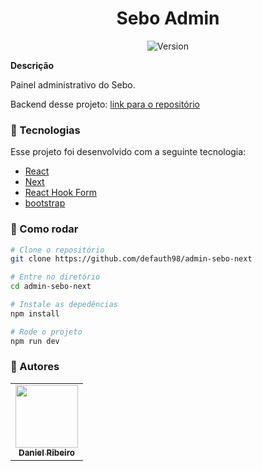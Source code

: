 <h1 align="center">Sebo Admin</h1>
<p align="center">
  <img alt="Version" src="https://img.shields.io/badge/version-0.1.0-blue.svg?cacheSeconds=2592000" />
</p>

**Descrição**

Painel administrativo do Sebo.

Backend desse projeto: [link para o repositório](https://github.com/defauth98/books-api)

### :nut_and_bolt: Tecnologias

Esse projeto foi desenvolvido com a seguinte tecnologia:

- [React][reactjs]
- [Next][nextjs]
- [React Hook Form][hook]
- [bootstrap][bootstrap]

[reactjs]: https://reactjs.org
[nextjs]: https://nextjs.org/
[hook]: https://react-hook-form.com/
[bootstrap]: https://getbootstrap.com/

### :thinking: Como rodar

```bash
# Clone o repositório
git clone https://github.com/defauth98/admin-sebo-next

# Entre no diretório
cd admin-sebo-next

# Instale as depedências
npm install

# Rode o projeto
npm run dev
```

### :bust_in_silhouette: Autores

<table>
  <tr>
    <td align="center">
      <a href="https://github.com/defauth98">
        <img src="https://avatars.githubusercontent.com/u/52966246?v=4" width="100px;" alt=""/>
        <br />
          <sub>
            <b>Daniel Ribeiro</b>
          </sub>
      </a>
    </td>
  </tr>
</table>

